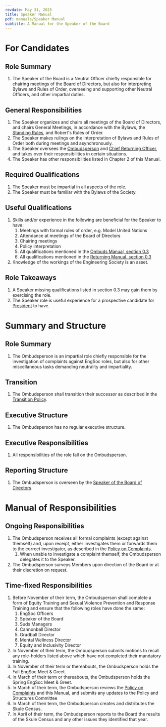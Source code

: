 ```yaml
---
revdate: May 31, 2025
title: Speaker Manual
pdf: manuals/Speaker Manual
subtitle: A Manual for the Speaker of the Board
---
```


# For Candidates

## Role Summary
1. The Speaker of the Board is a Neutral Officer chiefly responsible for chairing meetings of the Board of Directors, but also for interpreting Bylaws and Rules of Order, overseeing and supporting other Neutral Officers, and other impartial duties.

## General Responsibilities
1. The Speaker organizes and chairs all meetings of the Board of Directors, and chairs General Meetings, in accordance with the Bylaws, the [Standing Rules](../standing-rules.md), and Robert's Rules of Order.
1. The Speaker makes rulings on the interpretation of Bylaws and Rules of Order both during meetings and asynchronously.
1. The Speaker oversees the [Ombudsperson](ombuds-manual.md) and [Chief Returning Officer](returning-manual.md), and takes over their responsibilities in certain situations.
1. The Speaker has other responsibilities listed in Chapter 2 of this Manual.

## Required Qualifications
1. The Speaker must be impartial in all aspects of the role.
1. The Speaker must be familiar with the Bylaws of the Society.

## Useful Qualifications
1. Skills and/or experience in the following are beneficial for the Speaker to have:
   1. Meetings with formal rules of order, e.g. Model United Nations
   1. Attendance at meetings of the Board of Directors
   1. Chairing meetings
   1. Policy interpretation
   1. All qualifications mentioned in the [Ombuds Manual, section 0.3](ombuds-manual.md)
   1. All qualifications mentioned in the [Returning Manual, section 0.3](returning-manual.md)
1. Knowledge of the workings of the Engineering Society is an asset.

## Role Takeaways
1. A Speaker missing qualifications listed in section 0.3 may gain them by exercising the role.
1. The Speaker role is useful experience for a prospective candidate for [President](president-manual.md) to have.

# Summary and Structure

## Role Summary
1. The Ombudsperson is an impartial role chiefly responsible for the investigation of complaints against EngSoc roles, but also for other miscellaneous tasks demanding neutrality and impartiality.

## Transition
1. The Ombudsperson shall transition their successor as described in the [Transition Policy](../policies/transition-policy.md).

## Executive Structure
1. The Ombudsperson has no regular executive structure.

## Executive Responsibilities
1. All responsibilities of the role fall on the Ombudsperson.

## Reporting Structure
1. The Ombudsperson is overseen by the [Speaker of the Board of Directors](speaker-manual.md).

# Manual of Responsibilities

## Ongoing Responsibilities
1. The Ombudsperson receives all formal complaints (except against themself) and, upon receipt, either investigates them or forwards them to the correct investigator, as described in the [Policy on Complaints](../policies/policy-on-complaints.md).
   1. When unable to investigate a complaint themself, the Ombudsperson delegates it to the Speaker.
1. The Ombudsperson surveys Members upon direction of the Board or at their discretion on request.

## Time-fixed Responsibilities
1. Before November of their term, the Ombudsperson shall complete a form of Equity Training and Sexual Violence Prevention and Response Training and ensure that the following roles have done the same:
   1. EngSoc Officers
   1. Speaker of the Board
   1. Suds Managers
   1. Cannonball Director
   1. Gradball Director
   1. Mental Wellness Director
   1. Equity and Inclusivity Director
1. In November of their term, the Ombudsperson submits motions to recall any role-holders listed above which have not completed their mandatory training.
1. In November of their term or thereabouts, the Ombudsperson holds the Fall EngSoc Meet & Greet.
1. In March of their term or thereabouts, the Ombudsperson holds the Spring EngSoc Meet & Greet.
1. In March of their term, the Ombudsperson reviews the [Policy on Complaints](../policies/policy-on-complaints.md) and this Manual, and submits any updates to the Policy and Structures Committee
1. In March of their term, the Ombudsperson creates and distributes the Skule Census.
1. In April of their term, the Ombudsperson reports to the Board the results of the Skule Census and any other issues they identified that year.
